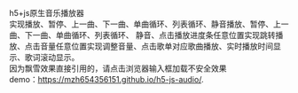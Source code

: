  h5+js原生音乐播放器<br>
实现播放、暂停、上一曲、下一曲、单曲循环、列表循环、静音播放、暂停、上一曲、下一曲、单曲循环、列表循环、
静音、点击播放进度条任意位置实现跳转播放、点击音量任意位置实现调整音量、点击歌单对应歌曲播放、实时播放时间显示、歌词滚动显示。
<br>因为飘雪效果直接引用的，请点击浏览器输入框加载不安全效果
 <br>demo：https://mzh654356151.github.io/h5-js-audio/.
